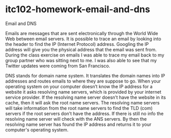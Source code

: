 # itc102-homework-email-and-dns

Email and DNS

Emails are messages that are sent electronically through the World Wide Web between email servers. It is possible to trace an email by looking into the header to find the IP (Internet Protocol) address. Googling the IP address will give you the physical address that the email was sent from. During the class exercise on emails I was able to trace my email back to my group partner who was sitting next to me. I was also able to see that my Twitter updates were coming from San Francisco. 

DNS stands for domain name system. It translates the domain names into IP addresses and routes emails to where they are suppose to go. When your operating system on your computer doesn’t know the IP address for a website it asks resolving name servers, which is provided by your internet service provider. If the resolving name server doesn’t have the website in its cache, then it will ask the root name servers. The resolving name servers will take information from the root name servers to find the TLD (com) servers if the root servers don’t have the address. If there is still no info the resolving name server will check with the ANS servers. By then the resolving name server has found the IP address and returns it to your computer's operating system.
